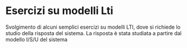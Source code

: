 # Esercizi su modelli Lti
Svolgimento di alcuni semplici esercizi su modelli LTI, dove si richiede lo studio della risposta del sistema. La risposta è stata studiata a partire dal modello I/S/U del sistema
